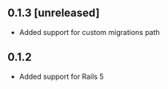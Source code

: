 ## 0.1.3 [unreleased]

- Added support for custom migrations path

## 0.1.2

- Added support for Rails 5
